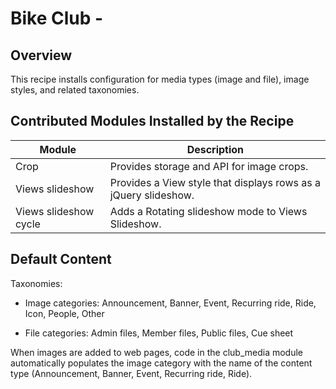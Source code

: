 # Bike Club - 

## Overview

This recipe installs configuration for media types (image and file), image styles, and related taxonomies.
 
## Contributed Modules Installed by the Recipe

Module 				  | Description
----------------------|------------
Crop				  | Provides storage and API for image crops.
Views slideshow 	  | Provides a View style that displays rows as a jQuery slideshow.
Views slideshow cycle | Adds a Rotating slideshow mode to Views Slideshow.


## Default Content

Taxonomies:

- Image categories: Announcement, Banner, Event, Recurring ride, Ride, Icon, People, Other

- File categories: Admin files, Member files, Public files, Cue sheet

When images are added to web pages, code in the club_media module automatically populates the image category with the name of the content type (Announcement, Banner, Event, Recurring ride, Ride).
